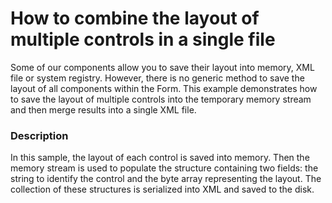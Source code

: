 # How to combine the layout of multiple controls in a single file


<p>Some of our components allow you to save their layout into memory, XML file or system registry. However, there is no generic method to save the layout of all components within the Form. This example demonstrates how to save the layout of multiple controls into the temporary memory stream and then merge results into a single XML file.</p>


<h3>Description</h3>

<p>In this sample, the layout of each control is saved into memory. Then the memory stream is used to populate the structure containing two fields: the string to identify the control and the byte array representing the layout. The collection of these structures is serialized into XML and saved to the disk.</p>

<br/>


